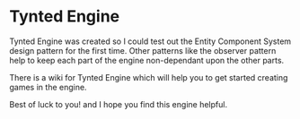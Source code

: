 # Tynted Engine
<p><a href=https://github.com/rogersteve97/TyntedWikiResources/blob/master/TyntedLogo_medium.png alt="Tynted Logo"></a></p>

Tynted Engine was created so I could test out the Entity Component System design pattern for the first time. Other patterns like the observer pattern help to keep each part of the engine non-dependant upon the other parts. 

There is a wiki for Tynted Engine which will help you to get started creating games in the engine.

Best of luck to you! and I hope you find this engine helpful.
